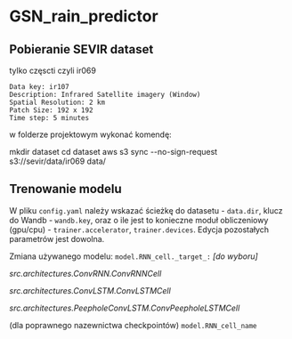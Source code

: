 # GSN_rain_predictor

## Pobieranie SEVIR dataset
tylko częscti czyli ir069
```
Data key: ir107
Description: Infrared Satellite imagery (Window)
Spatial Resolution: 2 km
Patch Size: 192 x 192
Time step: 5 minutes
```
w folderze projektowym wykonać komendę:

mkdir dataset
cd dataset
aws s3 sync --no-sign-request s3://sevir/data/ir069 data/

## Trenowanie modelu
W pliku ``config.yaml`` należy wskazać ścieżkę do datasetu - ``data.dir``, klucz do Wandb - ``wandb.key``, oraz o ile jest to konieczne moduł obliczeniowy (gpu/cpu) - ``trainer.accelerator``, ``trainer.devices``. Edycja pozostałych parametrów jest dowolna.

Zmiana używanego modelu:
``model.RNN_cell._target_:`` *[do wyboru]*

*src.architectures.ConvRNN.ConvRNNCell* 

*src.architectures.ConvLSTM.ConvLSTMCell* 

*src.architectures.PeepholeConvLSTM.ConvPeepholeLSTMCell* 

(dla poprawnego nazewnictwa checkpointów) ``model.RNN_cell_name``